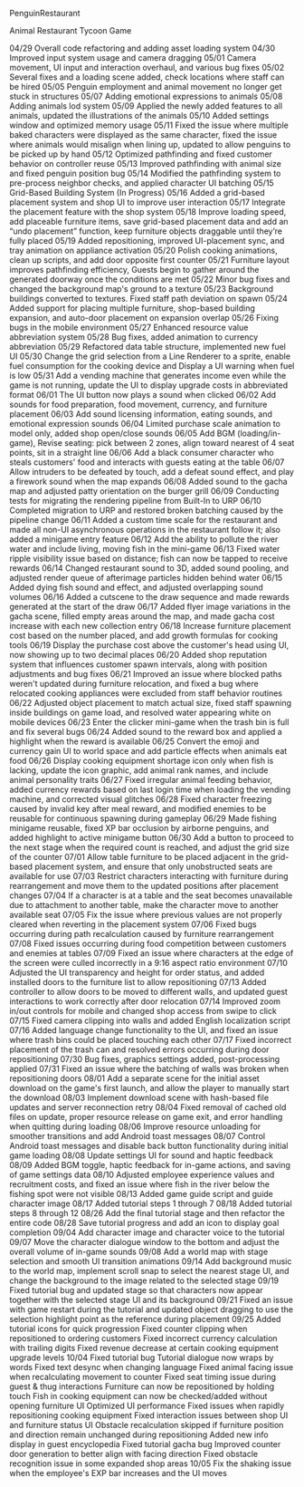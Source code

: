 PenguinRestaurant

Animal Restaurant Tycoon Game

04/29 Overall code refactoring and adding asset loading system
04/30 Improved input system usage and camera dragging
05/01 Camera movement, UI input and interaction overhaul, and various bug fixes
05/02 Several fixes and a loading scene added, check locations where staff can be hired
05/05 Penguin employment and animal movement no longer get stuck in structures
05/07 Adding emotional expressions to animals
05/08 Adding animals lod system
05/09 Applied the newly added features to all animals, updated the illustrations of the animals
05/10 Added settings window and optimized memory usage
05/11 Fixed the issue where multiple baked characters were displayed as the same character, fixed the issue where animals would misalign when lining up, updated to allow penguins to be picked up by hand
05/12 Optimized pathfinding and fixed customer behavior on controller reuse
05/13 Improved pathfinding with animal size and fixed penguin position bug
05/14 Modified the pathfinding system to pre-process neighbor checks, and applied character UI batching
05/15 Grid-Based Building System (In Progress)
05/16 Added a grid-based placement system and shop UI to improve user interaction
05/17 Integrate the placement feature with the shop system
05/18 Improve loading speed, add placeable furniture items, save grid-based placement data and add an “undo placement” function, keep furniture objects draggable until they’re fully placed
05/19 Added repositioning, improved UI-placement sync, and tray animation on appliance activation
05/20 Polish cooking animations, clean up scripts, and add door opposite first counter
05/21 Furniture layout improves pathfinding efficiency, Guests begin to gather around the generated doorway once the conditions are met
05/22 Minor bug fixes and changed the background map's ground to a texture
05/23 Background buildings converted to textures. Fixed staff path deviation on spawn
05/24 Added support for placing multiple furniture, shop-based building expansion, and auto-door placement on expansion overlap
05/26 Fixing bugs in the mobile environment
05/27 Enhanced resource value abbreviation system
05/28 Bug fixes, added animation to currency abbreviation
05/29 Refactored data table structure, implemented new fuel UI
05/30 Change the grid selection from a Line Renderer to a sprite, enable fuel consumption for the cooking device and Display a UI warning when fuel is low
05/31 Add a vending machine that generates income even while the game is not running, update the UI to display upgrade costs in abbreviated format
06/01 The UI button now plays a sound when clicked
06/02 Add sounds for food preparation, food movement, currency, and furniture placement
06/03 Add sound licensing information, eating sounds, and emotional expression sounds
06/04 Limited purchase scale animation to model only, added shop open/close sounds
06/05 Add BGM (loading/in-game), Revise seating: pick between 2 zones, align toward nearest of 4 seat points, sit in a straight line
06/06 Add a black consumer character who steals customers' food and interacts with guests eating at the table
06/07 Allow intruders to be defeated by touch, add a defeat sound effect, and play a firework sound when the map expands
06/08 Added sound to the gacha map and adjusted patty orientation on the burger grill
06/09 Conducting tests for migrating the rendering pipeline from Built-In to URP
06/10 Completed migration to URP and restored broken batching caused by the pipeline change
06/11 Added a custom time scale for the restaurant and made all non-UI asynchronous operations in the restaurant follow it; also added a minigame entry feature
06/12 Add the ability to pollute the river water and include living, moving fish in the mini-game
06/13 Fixed water ripple visibility issue based on distance; fish can now be tapped to receive rewards
06/14 Changed restaurant sound to 3D, added sound pooling, and adjusted render queue of afterimage particles hidden behind water
06/15 Added dying fish sound and effect, and adjusted overlapping sound volumes
06/16 Added a cutscene to the draw sequence and made rewards generated at the start of the draw
06/17 Added flyer image variations in the gacha scene, filled empty areas around the map, and made gacha cost increase with each new collection entry
06/18 Increase furniture placement cost based on the number placed, and add growth formulas for cooking tools
06/19 Display the purchase cost above the customer's head using UI, now showing up to two decimal places
06/20 Added shop reputation system that influences customer spawn intervals, along with position adjustments and bug fixes
06/21 Improved an issue where blocked paths weren't updated during furniture relocation, and fixed a bug where relocated cooking appliances were excluded from staff behavior routines
06/22 Adjusted object placement to match actual size, fixed staff spawning inside buildings on game load, and resolved water appearing white on mobile devices
06/23 Enter the clicker mini-game when the trash bin is full and fix several bugs
06/24 Added sound to the reward box and applied a highlight when the reward is available
06/25 Convert the emoji and currency gain UI to world space and add particle effects when animals eat food
06/26 Display cooking equipment shortage icon only when fish is lacking, update the icon graphic, add animal rank names, and include animal personality traits
06/27 Fixed irregular animal feeding behavior, added currency rewards based on last login time when loading the vending machine, and corrected visual glitches
06/28 Fixed character freezing caused by invalid key after meal reward, and modified enemies to be reusable for continuous spawning during gameplay
06/29 Made fishing minigame reusable, fixed XP bar occlusion by airborne penguins, and added highlight to active minigame button
06/30 Add a button to proceed to the next stage when the required count is reached, and adjust the grid size of the counter
07/01 Allow table furniture to be placed adjacent in the grid-based placement system, and ensure that only unobstructed seats are available for use
07/03 Restrict characters interacting with furniture during rearrangement and move them to the updated positions after placement changes
07/04 If a character is at a table and the seat becomes unavailable due to attachment to another table, make the character move to another available seat
07/05 Fix the issue where previous values are not properly cleared when reverting in the placement system
07/06 Fixed bugs occurring during path recalculation caused by furniture rearrangement
07/08 Fixed issues occurring during food competition between customers and enemies at tables
07/09 Fixed an issue where characters at the edge of the screen were culled incorrectly in a 9:16 aspect ratio environment
07/10 Adjusted the UI transparency and height for order status, and added installed doors to the furniture list to allow repositioning
07/13 Added controller to allow doors to be moved to different walls, and updated guest interactions to work correctly after door relocation
07/14 Improved zoom in/out controls for mobile and changed shop access from swipe to click
07/15 Fixed camera clipping into walls and added English localization script
07/16 Added language change functionality to the UI, and fixed an issue where trash bins could be placed touching each other
07/17 Fixed incorrect placement of the trash can and resolved errors occurring during door repositioning
07/30 Bug fixes, graphics settings added, post-processing applied
07/31 Fixed an issue where the batching of walls was broken when repositioning doors
08/01 Add a separate scene for the initial asset download on the game's first launch, and allow the player to manually start the download
08/03 Implement download scene with hash-based file updates and server reconnection retry
08/04 Fixed removal of cached old files on update, proper resource release on game exit, and error handling when quitting during loading
08/06 Improve resource unloading for smoother transitions and add Android toast messages
08/07 Control Android toast messages and disable back button functionality during initial game loading
08/08 Update settings UI for sound and haptic feedback
08/09 Added BGM toggle, haptic feedback for in-game actions, and saving of game settings data
08/10 Adjusted employee experience values and recruitment costs, and fixed an issue where fish in the river below the fishing spot were not visible
08/13 Added game guide script and guide character image
08/17 Added tutorial steps 1 through 7
08/18 Added tutorial steps 8 through 12
08/26 Add the final tutorial stage and then refactor the entire code
08/28 Save tutorial progress and add an icon to display goal completion
09/04 Add character image and character voice to the tutorial
09/07 Move the character dialogue window to the bottom and adjust the overall volume of in-game sounds
09/08 Add a world map with stage selection and smooth UI transition animations
09/14 Add background music to the world map, implement scroll snap to select the nearest stage UI, and change the background to the image related to the selected stage
09/19 Fixed tutorial bug and updated stage so that characters now appear together with the selected stage UI and its background
09/21 Fixed an issue with game restart during the tutorial and updated object dragging to use the selection highlight point as the reference during placement
09/25
Added tutorial icons for quick progression
Fixed counter clipping when repositioned to ordering customers
Fixed incorrect currency calculation with trailing digits
Fixed revenue decrease at certain cooking equipment upgrade levels
10/04
Fixed tutorial bug
Tutorial dialogue now wraps by words
Fixed text desync when changing language
Fixed animal facing issue when recalculating movement to counter
Fixed seat timing issue during guest \& thug interactions
Furniture can now be repositioned by holding touch
Fish in cooking equipment can now be checked/added without opening furniture UI
Optimized UI performance
Fixed issues when rapidly repositioning cooking equipment
Fixed interaction issues between shop UI and furniture status UI
Obstacle recalculation skipped if furniture position and direction remain unchanged during repositioning
Added new info display in guest encyclopedia
Fixed tutorial gacha bug
Improved counter door generation to better align with facing direction
Fixed obstacle recognition issue in some expanded shop areas
10/05 
Fix the shaking issue when the employee's EXP bar increases and the UI moves

